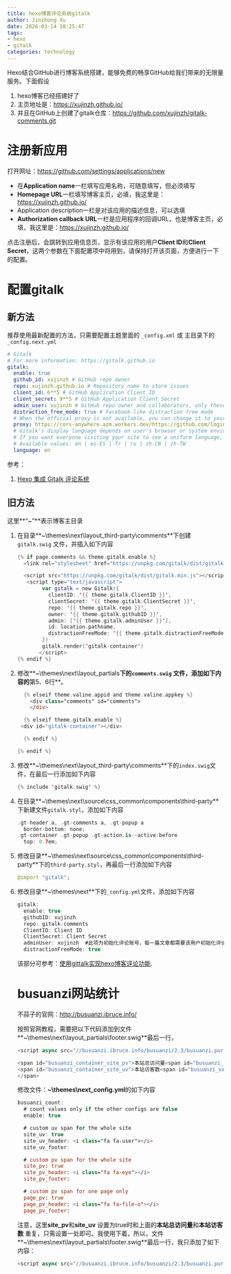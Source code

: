 ```yaml
---
title: hexo博客评论系统gitalk
author: Jinzhong Xu
date: 2020-03-14 10:25:47
tags:
- hexo
- gitalk
categories: technology
---
```


Hexo结合GitHub进行博客系统搭建，能够免费的畅享GitHub给我们带来的无限量服务。下面假设

1. hexo博客已经搭建好了
2. 主页地址是：https://xujinzh.github.io/
3. 并且在GitHub上创建了gitalk仓库：https://github.com/xujinzh/gitalk-comments.git 

<!--more-->

# 注册新应用

打开网址：https://github.com/settings/applications/new

- 在**Application name**一栏填写应用名称，可随意填写，但必须填写
- **Homepage URL**一栏填写博客主页，必填，我这里是：https://xujinzh.github.io/
- Application description一栏是对该应用的描述信息，可以选填
- **Authorization callback URL**一栏是应用程序的回调URL，也是博客主页，必填，我这里是：https://xujinzh.github.io/

点击注册后，会跳转到应用信息页，显示有该应用的用户**Client ID**和**Client Secret**，这两个参数在下面配置项中将用到，请保持打开该页面，方便进行一下的配置。

# 配置gitalk

## 新方法

推荐使用最新配置的方法，只需要配置主题里面的 `_config.xml` 或 主目录下的  `_config.next.yml`

```yaml
# Gitalk
# For more information: https://gitalk.github.io
gitalk:
  enable: true
  github_id: xujinzh # GitHub repo owner
  repo: xujinzh.github.io # Repository name to store issues
  client_id: 6**5 # GitHub Application Client ID
  client_secret: 9**5 # GitHub Application Client Secret
  admin_user: xujinzh # GitHub repo owner and collaborators, only these guys can initialize gitHub issues
  distraction_free_mode: true # Facebook-like distraction free mode
  # When the official proxy is not available, you can change it to your own proxy address
  proxy: https://cors-anywhere.azm.workers.dev/https://github.com/login/oauth/access_token # This is official proxy address
  # Gitalk's display language depends on user's browser or system environment
  # If you want everyone visiting your site to see a uniform language, you can set a force language value
  # Available values: en | es-ES | fr | ru | zh-CN | zh-TW
  language: en
```

参考：

1. [Hexo 集成 Gitalk 评论系统](https://www.jianshu.com/p/02fc71f3633f)

## 旧方法

这里**“~”**表示博客主目录

1. 在目录**~\themes\next\layout\_third-party\comments**下创建`gitalk.swig` 文件，并插入如下内容

   ```swift
   {% if page.comments && theme.gitalk.enable %}
     <link rel="stylesheet" href="https://unpkg.com/gitalk/dist/gitalk.css">
   
     <script src="https://unpkg.com/gitalk/dist/gitalk.min.js"></script>
      <script type="text/javascript">
           var gitalk = new Gitalk({
             clientID: '{{ theme.gitalk.ClientID }}',
             clientSecret: '{{ theme.gitalk.ClientSecret }}',
             repo: '{{ theme.gitalk.repo }}',
             owner: '{{ theme.gitalk.githubID }}',
             admin: ['{{ theme.gitalk.adminUser }}'],
             id: location.pathname,
             distractionFreeMode: '{{ theme.gitalk.distractionFreeMode }}'
           })
           gitalk.render('gitalk-container')           
          </script>
   {% endif %}
   ```

2. 修改**~\themes\next\layout\_partials**下的`comments.swig` 文件，添加如下内容的**第5、6行**。

   ```swift
     {% elseif theme.valine.appid and theme.valine.appkey %}
       <div class="comments" id="comments">
       </div>
   
     {% elseif theme.gitalk.enable %}
   	<div id="gitalk-container"></div>
   
     {% endif %}
   
   {% endif %}
   ```

   

3. 修改**~\themes\next\layout\_third-party\comments**下的`index.swig`文件，在最后一行添加如下内容

   ```swift
   {% include 'gitalk.swig' %}
   ```

4. 在目录**~\themes\next\source\css\_common\components\third-party**下新建文件`gitalk.styl`，添加如下内容

   ```swift
   .gt-header a, .gt-comments a, .gt-popup a
     border-bottom: none;
   .gt-container .gt-popup .gt-action.is--active:before
     top: 0.7em;
   ```

5. 修改目录**~\themes\next\source\css\_common\components\third-party**下的`third-party.styl`，再最后一行添加如下内容

   ```swift
   @import "gitalk";
   ```

6. 修改目录**~\themes\next**下的`_config.yml`文件，添加如下内容

   ```swift
   gitalk:
     enable: true
     githubID: xujinzh
     repo: gitalk-comments
     ClientID: Client ID
     ClientSecret: Client Secret
     adminUser: xujinzh  #此项为初始化评论账号，每一篇文章都需要该用户初始化评论后其他人才可以评论
     distractionFreeMode: true
   ```

   该部分可参考：[使用gittalk实现hexo博客评论功能](https://cjjkkk.github.io/gitalk/).

   # busuanzi网站统计

   不蒜子的官网：http://busuanzi.ibruce.info/

   按照官网教程，需要把以下代码添加到文件**~\themes\next\layout\_partials\footer.swig**最后一行，
   
   ```swift
   <script async src="//busuanzi.ibruce.info/busuanzi/2.3/busuanzi.pure.mini.js"></script>
   
   <span id="busuanzi_container_site_pv">本站总访问量<span id="busuanzi_value_site_pv"></span>次</span>
   <span id="busuanzi_container_site_uv">本站访客数<span id="busuanzi_value_site_uv"></span>人次
   </span>
   ```
   
   修改文件：**~\themes\next\_config.yml**的如下内容
   
   ```swift
   busuanzi_count:
     # count values only if the other configs are false
     enable: true
   
     # custom uv span for the whole site
     site_uv: true
     site_uv_header: <i class="fa fa-user"></i>
     site_uv_footer:
   
     # custom pv span for the whole site
     site_pv: true
     site_pv_header: <i class="fa fa-eye"></i>
     site_pv_footer:
   
     # custom pv span for one page only
     page_pv: true
     page_pv_header: <i class="fa fa-file-o"></i>
     page_pv_footer:
   ```
   
   注意，这里**site_pv**和**site_uv** 设置为true时和上面的**本站总访问量**和**本站访客数** 重复，只需设置一处即可。我使用下着，所以，文件**~\themes\next\layout\_partials\footer.swig**最后一行，我只添加了如下内容：
   
   ```swift
   <script async src="//busuanzi.ibruce.info/busuanzi/2.3/busuanzi.pure.mini.js"></script>
   ```
   
   